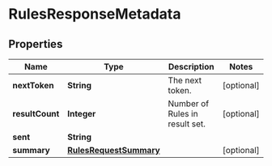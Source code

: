 

# RulesResponseMetadata


## Properties

| Name | Type | Description | Notes |
|------------ | ------------- | ------------- | -------------|
|**nextToken** | **String** | The next token. |  [optional] |
|**resultCount** | **Integer** | Number of Rules in result set. |  [optional] |
|**sent** | **String** |  |  |
|**summary** | [**RulesRequestSummary**](RulesRequestSummary.md) |  |  [optional] |



